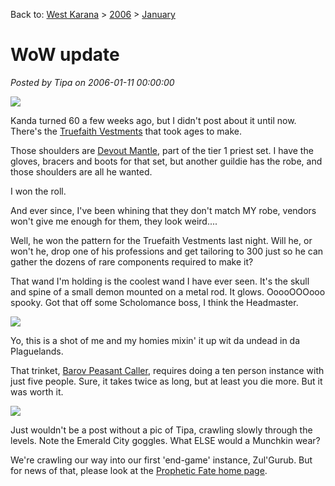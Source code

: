 Back to: [West Karana](/posts/westkarana.md) > [2006](/posts/2006/westkarana.md) > [January](./westkarana.md)
# WoW update

*Posted by Tipa on 2006-01-11 00:00:00*

![](../../../images/kanda60.jpg)

Kanda turned 60 a few weeks ago, but I didn't post about it until now. There's the [Truefaith Vestments](http://www.thottbot.com/?i=24750) that took ages to make.

Those shoulders are [Devout Mantle](http://www.thottbot.com/?i=20469), part of the tier 1 priest set. I have the gloves, bracers and boots for that set, but another guildie has the robe, and those shoulders are all he wanted.

I won the roll.

And ever since, I've been whining that they don't match MY robe, vendors won't give me enough for them, they look weird....

Well, he won the pattern for the Truefaith Vestments last night. Will he, or won't he, drop one of his professions and get tailoring to 300 just so he can gather the dozens of rare components required to make it?

That wand I'm holding is the coolest wand I have ever seen. It's the skull and spine of a small demon mounted on a metal rod. It glows. OoooOOOooo spooky. Got that off some Scholomance boss, I think the Headmaster.

![](../../../images/kandaposse.jpg)

Yo, this is a shot of me and my homies mixin' it up wit da undead in da Plaguelands.

That trinket, [Barov Peasant Caller](http://www.thottbot.com/?n=240312), requires doing a ten person instance with just five people. Sure, it takes twice as long, but at least you die more. But it was worth it.

![](../../../images/tipa31.jpg)

Just wouldn't be a post without a pic of Tipa, crawling slowly through the levels. Note the Emerald City goggles. What ELSE would a Munchkin wear?

We're crawling our way into our first 'end-game' instance, Zul'Gurub. But for news of that, please look at the [Prophetic Fate home page](http://fate.westkarana.com).
